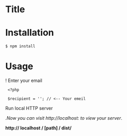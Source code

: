 # Title



# Installation

```$ npm install```


# Usage

! Enter your email

```
 <?php 

 $recipient = ''; // <-- Your emeil
```
Run local HTTP server

<em>.Now you can visit http://localhost: to view your server</em>.

**http:// localhost / [path] / dist/**


